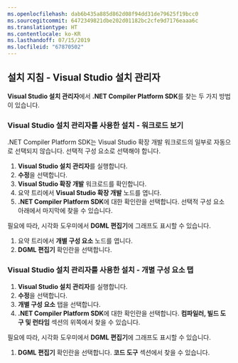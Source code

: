 ```yaml
---
ms.openlocfilehash: dab6b435a885d862d08f94dd31de79625f19bcc0
ms.sourcegitcommit: 6472349821dbe202d01182bc2cfe9d7176eaaa6c
ms.translationtype: HT
ms.contentlocale: ko-KR
ms.lasthandoff: 07/15/2019
ms.locfileid: "67870502"
---
```

## <a name="installation-instructions---visual-studio-installer"></a>설치 지침 - Visual Studio 설치 관리자

**Visual Studio 설치 관리자**에서 **.NET Compiler Platform SDK**를 찾는 두 가지 방법이 있습니다.

### <a name="install-using-the-visual-studio-installer---workloads-view"></a>Visual Studio 설치 관리자를 사용한 설치 - 워크로드 보기

.NET Compiler Platform SDK는 Visual Studio 확장 개발 워크로드의 일부로 자동으로 선택되지 않습니다. 선택적 구성 요소로 선택해야 합니다.

1. **Visual Studio 설치 관리자**를 실행합니다. 
1. **수정**을 선택합니다. 
1. **Visual Studio 확장 개발** 워크로드를 확인합니다.
1. 요약 트리에서 **Visual Studio 확장 개발** 노드를 엽니다.
1. **.NET Compiler Platform SDK**에 대한 확인란을 선택합니다. 선택적 구성 요소 아래에서 마지막에 찾을 수 있습니다.

필요에 따라, 시각화 도우미에서 **DGML 편집기**에 그래프도 표시할 수 있습니다.

1. 요약 트리에서 **개별 구성 요소** 노드를 엽니다.
1. **DGML 편집기** 확인란을 선택합니다.

### <a name="install-using-the-visual-studio-installer---individual-components-tab"></a>Visual Studio 설치 관리자를 사용한 설치 - 개별 구성 요소 탭

1. **Visual Studio 설치 관리자**를 실행합니다. 
1. **수정**을 선택합니다. 
1. **개별 구성 요소** 탭을 선택합니다. 
1. **.NET Compiler Platform SDK**에 대한 확인란을 선택합니다. **컴파일러, 빌드 도구 및 런타임** 섹션의 위쪽에서 찾을 수 있습니다.

필요에 따라, 시각화 도우미에서 **DGML 편집기**에 그래프도 표시할 수 있습니다.

1. **DGML 편집기** 확인란을 선택합니다. **코드 도구** 섹션에서 찾을 수 있습니다.
